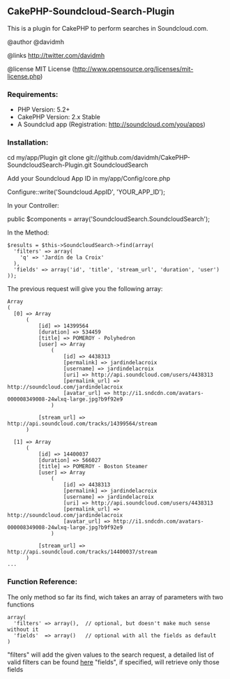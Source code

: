 ## CakePHP-Soundcloud-Search-Plugin

This is a plugin for CakePHP to perform searches in Soundcloud.com.

@author @davidmh

@links http://twitter.com/davidmh

@license MIT License (http://www.opensource.org/licenses/mit-license.php)

### Requirements:

* PHP Version: 5.2+
* CakePHP Version: 2.x Stable
* A Soundclud app (Registration: http://soundcloud.com/you/apps)


### Installation:

  cd my/app/Plugin
  git clone git://github.com/davidmh/CakePHP-SoundcloudSearch-Plugin.git SoundcloudSearch

Add your Soundcloud App ID in my/app/Config/core.php

  Configure::write('Soundcloud.AppID', 'YOUR_APP_ID');

In your Controller:

  public $components = array('SoundcloudSearch.SoundcloudSearch');

In the Method:

    $results = $this->SoundcloudSearch->find(array(
      'filters' => array(
        'q' => 'Jardín de la Croix'
      ),
      'fields' => array('id', 'title', 'stream_url', 'duration', 'user')
    ));

The previous request will give you the following array:

    Array
    (
      [0] => Array
          (
              [id] => 14399564
              [duration] => 534459
              [title] => POMEROY - Polyhedron
              [user] => Array
                  (
                      [id] => 4438313
                      [permalink] => jardindelacroix
                      [username] => jardindelacroix
                      [uri] => http://api.soundcloud.com/users/4438313
                      [permalink_url] => http://soundcloud.com/jardindelacroix
                      [avatar_url] => http://i1.sndcdn.com/avatars-000008349008-24wlxq-large.jpg?b9f92e9
                  )

              [stream_url] => http://api.soundcloud.com/tracks/14399564/stream
          )

      [1] => Array
          (
              [id] => 14400037
              [duration] => 566027
              [title] => POMEROY - Boston Steamer
              [user] => Array
                  (
                      [id] => 4438313
                      [permalink] => jardindelacroix
                      [username] => jardindelacroix
                      [uri] => http://api.soundcloud.com/users/4438313
                      [permalink_url] => http://soundcloud.com/jardindelacroix
                      [avatar_url] => http://i1.sndcdn.com/avatars-000008349008-24wlxq-large.jpg?b9f92e9
                  )

              [stream_url] => http://api.soundcloud.com/tracks/14400037/stream
          )
    ...



### Function Reference:

The only method so far its find, wich takes an array of parameters with two functions

    array(
      'filters' => array(),  // optional, but doesn't make much sense without it
      'fields'  => array()   // optional with all the fields as default
    )

"filters" will add the given values to the search request, a detailed list of valid filters can be found [here](http://developers.soundcloud.com/docs/api/tracks)
"fields", if specified, will retrieve only those fields
